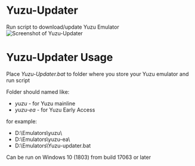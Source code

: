 # Yuzu-Updater
Run script to download/update Yuzu Emulator
![Screenshot of Yuzu-Updater](https://i.imgur.com/hSIZawb.png)   
# Yuzu-Updater Usage
Place _Yuzu-Updater.bat_ to folder where you store your Yuzu emulator and run script 

Folder should named like:
- _yuzu_ - for Yuzu mainline
- _yuzu-ea_ - for Yuzu Early Access 

for example:
- D:\Emulators\yuzu\
- D:\Emulators\yuzu-ea\
- D:\Emulators\Yuzu-updater.bat

Can be run on Windows 10 (1803) from build 17063 or later
